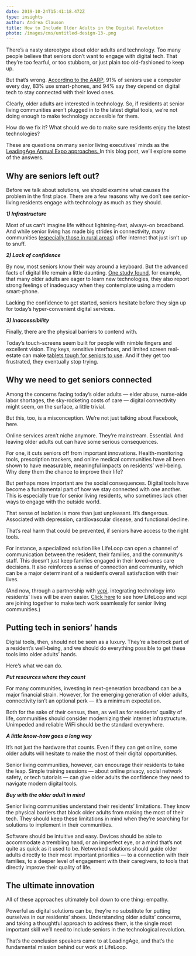 ```yaml
---
date: 2019-10-24T15:41:18.472Z
type: insights
author: Andrea Clauson
title: How to Include Older Adults in the Digital Revolution
photo: /images/cms/untitled-design-13-.png
---
```

There’s a nasty stereotype about older adults and technology. Too many people believe that seniors don’t want to engage with digital tech. That they’re too fearful, or too stubborn, or just plain too old-fashioned to keep up.

But that’s wrong. [According to the AARP](https://www.aarp.org/content/dam/aarp/research/surveys_statistics/technology/2019/2019-technology-trends.doi.10.26419-2Fres.00269.001.pdf), 91% of seniors use a computer every day, 83% use smart-phones, and 94% say they depend on digital tech to stay connected with their loved ones.

Clearly, older adults are interested in technology. So, if residents at senior living communities aren’t plugged in to the latest digital tools, we’re not doing enough to make technology accessible for them. 

How do we fix it? What should we do to make sure residents enjoy the latest technologies? 

These are questions on many senior living executives’ minds as the [LeadingAge Annual Expo approaches. ](https://leadingageannualmeeting.org/)In this blog post, we’ll explore some of the answers.  



## Why are seniors left out?

Before we talk about solutions, we should examine what causes the problem in the first place. There are a few reasons why we don’t see senior-living residents engage with technology as much as they should.

**_1) Infrastructure_**

Most of us can’t imagine life without lightning-fast, always-on broadband. And while senior living has made big strides in connectivity, many communities ([especially those in rural areas](https://www.cjonline.com/news/20190120/health-care-rural-communities-face-critical-issues-in-caring-for-elderly)) offer internet that just isn’t up to snuff. 

_**2) Lack of confidence**_

By now, most seniors know their way around a keyboard. But the advanced facts of digital life remain a little daunting. [One study found](https://www.ncbi.nlm.nih.gov/pmc/articles/PMC5649151/), for example, that many older adults are eager to learn new technologies, they also report strong feelings of inadequacy when they contemplate using a modern smart-phone. 

Lacking the confidence to get started, seniors hesitate before they sign up for today’s hyper-convenient digital services.

**_3) Inaccessibility_**

Finally, there are the physical barriers to contend with.

Today’s touch-screens seem built for people with nimble fingers and excellent vision. Tiny keys, sensitive interfaces, and limited screen real-estate can make [tablets tough for seniors to use](www.ncbi.nlm.nih.gov\pubmed\16768579). And if they get too frustrated, they eventually stop trying. 



## Why we need to get seniors connected

Among the concerns facing today’s older adults — elder abuse, nurse-aide labor shortages, the sky-rocketing costs of care — digital connectivity might seem, on the surface, a little trivial.

But this, too, is a misconception. We’re not just talking about Facebook, here.

Online services aren’t niche anymore. They’re mainstream. Essential. And leaving older adults out can have some serious consequences.

For one, it cuts seniors off from important innovations. Health-monitoring tools, prescription trackers, and online medical communities have all been shown to have measurable, meaningful impacts on residents’ well-being. Why deny them the chance to improve their life?

But perhaps more important are the social consequences. Digital tools have become a fundamental part of how we stay connected with one another. This is especially true for senior living residents, who sometimes lack other ways to engage with the outside world.

That sense of isolation is more than just unpleasant. It’s dangerous. Associated with depression, cardiovascular disease, and functional decline. 

That’s real harm that could be prevented, if seniors have access to the right tools. 

For instance, a specialized solution like LifeLoop can open a channel of communication between the resident, their families, and the community’s staff. This doesn’t just keep families engaged in their loved-ones care decisions. It also reinforces a sense of connection and community, which can be a major determinant of a resident’s overall satisfaction with their lives. 

(And now, through a partnership with [vcpi](https://www.vcpi.com/), integrating technology into residents’ lives will be even easier. [Click here](https://www.vcpi.com/news/vcpi-partners-with-lifeloop) to see how LifeLoop and vcpi are joining together to make tech work seamlessly for senior living communities.)



## Putting tech in seniors’ hands

Digital tools, then, should not be seen as a luxury. They’re a bedrock part of a resident’s well-being, and we should do everything possible to get these tools into older adults’ hands.

Here’s what we can do.

**_Put resources where they count_**

For many communities, investing in next-generation broadband can be a major financial strain. However, for the emerging generation of older adults, connectivity isn’t an optional perk — it’s a minimum expectation.

Both for the sake of their census, then, as well as for residents’ quality of life, communities should consider modernizing their internet infrastructure. Unimpeded and reliable WiFi should be the standard everywhere. 

**_A little know-how goes a long way_**

It’s not just the hardware that counts. Even if they can get online, some older adults will hesitate to make the most of their digital opportunities. 

Senior living communities, however, can encourage their residents to take the leap. Simple training sessions — about online privacy, social network safety, or tech tutorials — can give older adults the confidence they need to navigate modern digital tools.

**_Buy with the older adult in mind_**

Senior living communities understand their residents’ limitations. They know the physical barriers that block older adults from making the most of their tech. They should keep these limitations in mind when they’re searching for solutions to implement in their communities. 

Software should be intuitive and easy. Devices should be able to accommodate a trembling hand, or an imperfect eye, or a mind that’s not quite as quick as it used to be. Networked solutions should guide older adults directly to their most important priorities — to a connection with their families, to a deeper level of engagement with their caregivers, to tools that directly improve their quality of life.



## The ultimate innovation

All of these approaches ultimately boil down to one thing: empathy.

Powerful as digital solutions can be, they’re no substitute for putting ourselves in our residents’ shoes. Understanding older adults’ concerns, and taking a thoughtful approach to address them, is the single most important skill we’ll need to include seniors in the technological revolution.

That’s the conclusion speakers came to at LeadingAge, and that’s the fundamental mission behind our work at LifeLoop.
